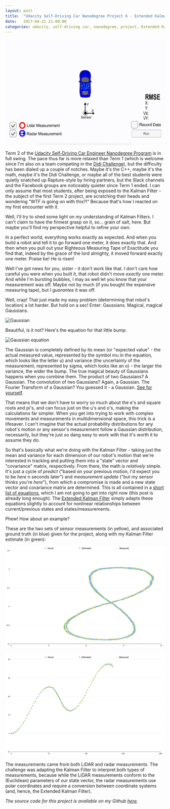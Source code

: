 ```yaml
---
layout: post
title:  "Udacity Self-Driving Car Nanodegree Project 6 - Extended Kalman Filter"
date:   2017-04-21 21:00:00 
categories: udacity, self-driving car, nanodegree, project, Extended Kalman filter, EKF
---
```


![figure 8](https://github.com/jeremy-shannon/jeremy-shannon.github.io/blob/master/images/ekf/ekf.gif?raw=true)

Term 2 of the [Udacity Self-Driving Car Engineer Nanodegree Program](https://www.udacity.com/drive/) is in full swing. The pace thus far is more relaxed than Term 1 (which is welcome since I'm also on a team competing in the [Didi Challenge](https://www.udacity.com/didi-challenge)), but the difficulty has been dialed up a couple of notches. Maybe it's the C++, maybe it's the math, maybe it's the Didi Challenge, or maybe all of the best students were quietly snatched up Rapture-style by hiring partners, but the Slack channels and the Facebook groups are noticeably quieter since Term 1 ended. I can only assume that most students, after being exposed to the Kalman Filter - the subject of the first Term 2 project, are scratching their heads and wondering "WTF is going *on* with this?!" Because that's how I reacted on my first encounter with it. 

Well, I'll try to shed some light on *my* understanding of Kalman Filters. I can't claim to have the firmest grasp on it, so... grain of salt, here. But maybe you'll find my perspective helpful to refine your own.

In a perfect world, everything works exactly as expected. And when you build a robot and tell it to go forward one meter, it does exactly that. And then when you pull out your Righteous Measuring Tape of Exactitude you find that, indeed by the grace of the lord almighty, it moved forward exactly one meter. Praise be! He is risen!

Well I've got news for you, sister - it don't work like that. I don't care how careful you were when you built it, that robot didn't move *exactly* one meter. And while I'm bursting bubbles, I may as well let you know that your measurement was off. Maybe not by much (if you bought the expensive measuring tape), but I *guarantee* it was off. 

Well, crap! That just made my easy problem (determining that robot's location) a lot harder. But hold on a sec! Enter: Gaussians. Magical, magical Gaussians.

![Gaussian](https://upload.wikimedia.org/wikipedia/commons/f/f6/Gaussian_Filter.svg)

Beautiful, is it not? Here's the equation for that little bump:

![Gaussian equation](https://wikimedia.org/api/rest_v1/media/math/render/svg/ffe7c5cbdecda556bf2170e31f1f9a127b74e239)

The Gaussian is completely defined by its mean (or "expected value" - the actual measured value, represented by the symbol mu in the equation, which looks like the letter u) and variance (the uncertainty of the measurement, represented by sigma, which looks like an o) - the larger the variance, the wider the bump. The true magical beauty of Gaussians happens when you combine them. The product of two Gaussians? A Gaussian. The convolution of two Gaussians? Again, a Gaussian. The Fourier Transform of a Gaussian? You guessed it - a Gaussian. [See for yourself](http://www.tina-vision.net/docs/memos/2003-003.pdf). 

That means that we don't have to worry so much about the e's and square roots and pi's, and can focus just on the u's and o's, making the calculations far simpler. When you get into trying to work with complex movements and measurements in multidimensional space, this trick is a lifesaver. I can't imagine that the actual probability distributions for any robot's motion or any sensor's measurement follow a Gaussian distribution, necessarily, but they're just so dang easy to work with that it's worth it to assume they do.

So that's basically what we're doing with the Kalman Filter - taking just the mean and variance for each dimension of our robot's motion that we're interested in tracking and putting them into a "state" vector and "covariance" matrix, respectively. From there, the math is *relatively* simple. It's just a cycle of *predict* ("based on your previous motion, I'd expect you to be *here* n seconds later") and *measurement update* ("but my sensor thinks you're *here*"), from which a compromise is made and a new state vector and covariance matrix are determined. This is all contained in a [short list of equations](https://en.wikipedia.org/wiki/Kalman_filter#Predict), which I am not going to get into right now (this post is already long enough). The [Extended Kalman Filter](https://en.wikipedia.org/wiki/Extended_Kalman_filter) simply adapts these equations slightly to account for nonlinear relationships between current/previous states and states/measurements. 

Phew! How about an example?

These are the two sets of sensor measurements (in yellow), and associated ground truth (in blue) given for the project, along with my Kalman Filter estimate (in green): 

![dataset 1 results](https://github.com/jeremy-shannon/jeremy-shannon.github.io/blob/master/images/ekf/ekf-output-1.png?raw=true)

![dataset 2 results](https://github.com/jeremy-shannon/jeremy-shannon.github.io/blob/master/images/ekf/ekf-output-2.png?raw=true)

The measurements came from both LiDAR and radar measurements. The challenge was adapting the Kalman Filter to interpret both types of measurements, because while the LiDAR measurements conform to the (Euclidean) parameters of our state vector, the radar measurements use polar coordinates and require a conversion between coordinate systems (and, hence, the Extended Kalman Filter). 

*The source code for this project is available on my Github [here](https://github.com/jeremy-shannon/CarND-Extended-Kalman-Filter-Project).*
